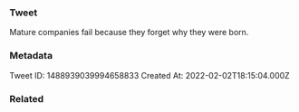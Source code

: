 ### Tweet
Mature companies fail because they forget why they were born.

### Metadata
Tweet ID: 1488939039994658833
Created At: 2022-02-02T18:15:04.000Z

### Related

